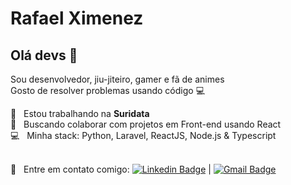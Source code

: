 # Rafael Ximenez

## Olá devs 👋
Sou desenvolvedor, jiu-jiteiro, gamer e fã de animes
<br/>Gosto de resolver problemas usando código :computer:

 :rocket:  &nbsp; Estou trabalhando na **Suridata**
 <br/> :purple_heart: &nbsp; Buscando colaborar com projetos em Front-end usando React
 <br/> :computer: &nbsp; Minha stack: Python, Laravel, ReactJS, Node.js & Typescript
 
 <br/> :email: &nbsp; Entre em contato comigo: [![Linkedin Badge](https://img.shields.io/badge/-RafaelXimenez-blue?style=flat-square&logo=Linkedin&logoColor=white&link=https://www.linkedin.com/in/rafael-rocha-ximenez/)](https://www.linkedin.com/in/rafael-rocha-ximenez/) 
| 
[![Gmail Badge](https://img.shields.io/badge/-miniximenez@gmail.com-c14438?style=flat-square&logo=Gmail&logoColor=white&link=mailto:miniximenez@gmail.com)](mailto:miniximenez@gmail.com)
